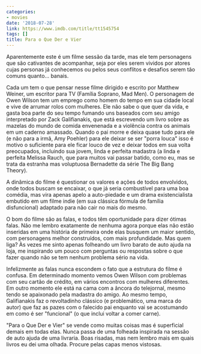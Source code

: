 ```yaml
---
categories:
- movies
date: '2018-07-28'
link: https://www.imdb.com/title/tt1545754
tags: []
title: Para o Que Der e Vier
---
```


Aparentemente este é um filme sessão da tarde, mas ele tem personagens que são cativantes de acompanhar, seja por eles serem vividos por atores cujas personas já conhecemos ou pelos seus conflitos e desafios serem tão comuns quanto... banais.

Cada um tem o que pensar nesse filme dirigido e escrito por Matthew Weiner, um escritor para TV (Família Soprano, Mad Men). O personagem de Owen Wilson tem um emprego como homem do tempo em sua cidade local e vive de arrumar rolos com mulheres. Ele não sabe o que quer da vida, e gasta boa parte do seu tempo fumando uns baseados com seu amigo interpretado por Zack Galifianakis, que está escrevendo um livro sobre as mazelas do mundo de comida envenenada e a violência contra os animais em um caderno amassado. Quando o pai morre e deixa quase tudo para ele (e não para a irmã, Amy Poehler) para ele deixar se ser "porra louca" isso é motivo o suficiente para ele ficar louco de vez e deixar todos em sua volta preocupados, incluindo sua jovem, linda e perfeita madastra (a linda e perfeita Melissa Rauch, que para muitos vai passar batido, como eu, mas se trata da estranha mas voluptuosa Bernadette da série The Big Bang Theory).

A dinâmica do filme é questionar os valores e ações de todos envolvidos, onde todos buscam se encaixar, o que já seria combustível para uma boa comédia, mas vira apenas apelo a auto-piedade e um drama existencialista embutido em um filme indie (em sua clássica fórmula de família disfuncional) adaptado para não cair no mais do mesmo.

O bom do filme são as falas, e todos têm oportunidade para dizer ótimas falas. Não me lembro exatamente de nenhuma agora porque elas não estão inseridas em uma história de primeira onde elas busquem um maior sentido, com personagens melhor construídos, com mais profundidade. Mas quem liga? Às vezes me sinto apenas folheando um livro barato de auto ajuda na loja, me inspirando um pouco com perguntas ou respostas sobre o que fazer quando não se tem nenhum problema sério na vida.

Infelizmente as falas nunca escondem o fato que a estrutura do filme é confusa. Em determinado momento vemos Owen Wilson com problemas com seu cartão de crédito, em vários encontros com mulheres diferentes. Em outro momento ele está na cama com a âncora do telejornal, mesmo tendo se apaixonado pela madastra do amigo. Ao mesmo tempo, Galifianakis faz o revoltadinho clássico (e problemático, uma marca do autor) que faz as pazes com o falecido pai enquanto vai se acostumando em como é ser "funcional" (o que inclui voltar a comer carne).

"Para o Que Der e Vier" se vende como muitas coisas mas é superficial demais em todas elas. Nunca passa de uma folheada inspirada na sessão de auto ajuda de uma livraria. Boas risadas, mas nem lembro mais em quais livros eu dei uma olhada. Procure pelas capas menos vistosas.